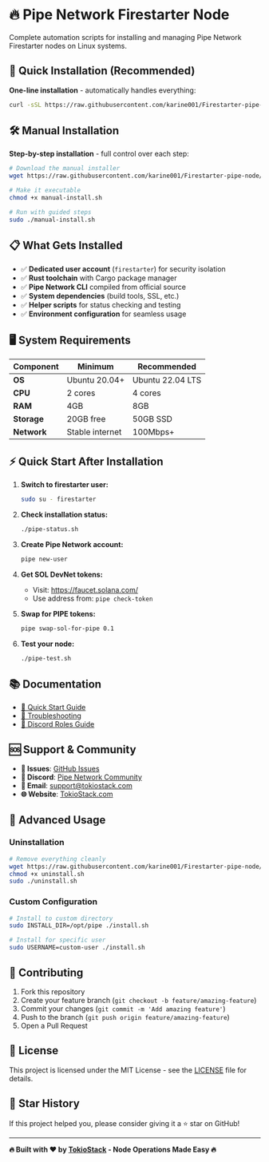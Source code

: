 # 🔥 Pipe Network Firestarter Node

Complete automation scripts for installing and managing Pipe Network Firestarter nodes on Linux systems.

## 🚀 Quick Installation (Recommended)

**One-line installation** - automatically handles everything:

```bash
curl -sSL https://raw.githubusercontent.com/karine001/Firestarter-pipe-node/main/scripts/install.sh | sudo bash
```

## 🛠️ Manual Installation

**Step-by-step installation** - full control over each step:

```bash
# Download the manual installer
wget https://raw.githubusercontent.com/karine001/Firestarter-pipe-node/main/scripts/manual-install.sh

# Make it executable
chmod +x manual-install.sh

# Run with guided steps
sudo ./manual-install.sh
```

## 📋 What Gets Installed

- ✅ **Dedicated user account** (`firestarter`) for security isolation
- ✅ **Rust toolchain** with Cargo package manager
- ✅ **Pipe Network CLI** compiled from official source
- ✅ **System dependencies** (build tools, SSL, etc.)
- ✅ **Helper scripts** for status checking and testing
- ✅ **Environment configuration** for seamless usage

## 🖥️ System Requirements

| Component | Minimum | Recommended |
|-----------|---------|-------------|
| **OS** | Ubuntu 20.04+ | Ubuntu 22.04 LTS |
| **CPU** | 2 cores | 4 cores |
| **RAM** | 4GB | 8GB |
| **Storage** | 20GB free | 50GB SSD |
| **Network** | Stable internet | 100Mbps+ |

## ⚡ Quick Start After Installation

1. **Switch to firestarter user:**
   ```bash
   sudo su - firestarter
   ```

2. **Check installation status:**
   ```bash
   ./pipe-status.sh
   ```

3. **Create Pipe Network account:**
   ```bash
   pipe new-user
   ```

4. **Get SOL DevNet tokens:**
   - Visit: https://faucet.solana.com/
   - Use address from: `pipe check-token`

5. **Swap for PIPE tokens:**
   ```bash
   pipe swap-sol-for-pipe 0.1
   ```

6. **Test your node:**
   ```bash
   ./pipe-test.sh
   ```

## 📚 Documentation

- [📖 Quick Start Guide](docs/quick-start.md)
- [🔧 Troubleshooting](docs/troubleshooting.md)
- [💬 Discord Roles Guide](https://tokiostack.com/guides/pipe-firestarter)

## 🆘 Support & Community

- **🐛 Issues**: [GitHub Issues](https://github.com/karine001/Firestarter-pipe-node/issues)
- **💬 Discord**: [Pipe Network Community](https://discord.gg/pipenetwork)
- **📧 Email**: support@tokiostack.com
- **🌐 Website**: [TokioStack.com](https://tokiostack.com)

## 🔧 Advanced Usage

### Uninstallation

```bash
# Remove everything cleanly
wget https://raw.githubusercontent.com/karine001/Firestarter-pipe-node/main/scripts/uninstall.sh
chmod +x uninstall.sh
sudo ./uninstall.sh
```

### Custom Configuration

```bash
# Install to custom directory
sudo INSTALL_DIR=/opt/pipe ./install.sh

# Install for specific user
sudo USERNAME=custom-user ./install.sh
```

## 🤝 Contributing

1. Fork this repository
2. Create your feature branch (`git checkout -b feature/amazing-feature`)
3. Commit your changes (`git commit -m 'Add amazing feature'`)
4. Push to the branch (`git push origin feature/amazing-feature`)
5. Open a Pull Request

## 📜 License

This project is licensed under the MIT License - see the [LICENSE](LICENSE) file for details.

## 🌟 Star History

If this project helped you, please consider giving it a ⭐ star on GitHub!

---

**🔥 Built with ❤️ by [TokioStack](https://tokiostack.com) - Node Operations Made Easy 🔥**
